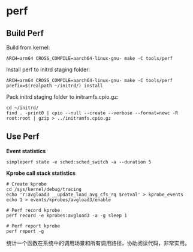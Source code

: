 # perf

## Build Perf

Build from kernel:

```
ARCH=arm64 CROSS_COMPILE=aarch64-linux-gnu- make -C tools/perf
```

Install perf to initrd staging folder:

```
ARCH=arm64 CROSS_COMPILE=aarch64-linux-gnu- make -C tools/perf prefix=$(realpath ~/initrd/) install
```

Pack initrd staging folder to initramfs.cpio.gz:

```
cd ~/initrd/
find . -print0 | cpio --null --create --verbose --format=newc -R root:root | gzip > ../initramfs.cpio.gz
```

## Use Perf

**Event statistics**

```
simpleperf state -e sched:sched_switch -a --duration 5
```

**Kprobe call stack statistics**

```
# Create kprobe
cd /sys/kernel/debug/tracing
echo 'r:avgload3 __update_load_avg_cfs_rq $retval' > kprobe_events
echo 1 > events/kprobes/avgload3/enable

# Perf record kprobe
perf record -e kprobes:avgload3 -a -g sleep 1

# Perf report kprobe
perf report -g
```

统计一个函数在系统中的调用场景和所有调用路径，协助阅读代码，非常实用。